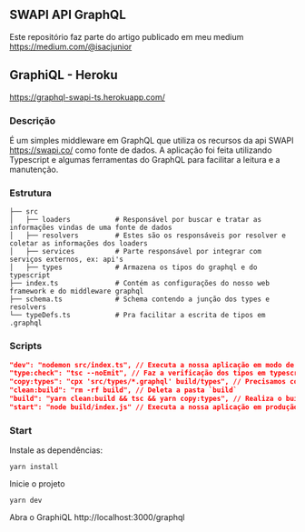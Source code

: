 ## SWAPI API GraphQL

Este repositório faz parte do artigo publicado em meu medium https://medium.com/@isacjunior

## GraphiQL - Heroku

https://graphql-swapi-ts.herokuapp.com/

### Descrição

É um simples middleware em GraphQL que utiliza os recursos da api SWAPI https://swapi.co/ como fonte de dados. A aplicação foi feita utilizando Typescript e algumas ferramentas do GraphQL para facilitar a leitura e a manutenção.

### Estrutura
```
├── src
│   ├── loaders           # Responsável por buscar e tratar as informações vindas de uma fonte de dados
│   ├── resolvers         # Estes são os responsáveis por resolver e coletar as informações dos loaders
│   ├── services          # Parte responsável por integrar com serviços externos, ex: api's
│   ├── types             # Armazena os tipos do graphql e do typescript
├── index.ts              # Contém as configurações do nosso web framework e do middleware graphql
├── schema.ts             # Schema contendo a junção dos types e resolvers
└── typeDefs.ts           # Pra facilitar a escrita de tipos em .graphql
```

### Scripts

```json
"dev": "nodemon src/index.ts", // Executa a nossa aplicação em modo de desenvolvimento
"type:check": "tsc --noEmit", // Faz a verificação dos tipos em typescript
"copy:types": "cpx 'src/types/*.graphql' build/types", // Precisamos copiar nossos arquivos .graphql ao buildar
"clean:build": "rm -rf build", // Deleta a pasta `build`
"build": "yarn clean:build && tsc && yarn copy:types", // Realiza o build da nossa aplicação em `build`
"start": "node build/index.js" // Executa a nossa aplicação em produção
```

### Start
Instale as dependências:
```shell
yarn install
```

Inicie o projeto
```shell
yarn dev
```

Abra o GraphiQL
http://localhost:3000/graphql